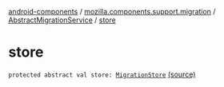[android-components](../../index.md) / [mozilla.components.support.migration](../index.md) / [AbstractMigrationService](index.md) / [store](./store.md)

# store

`protected abstract val store: `[`MigrationStore`](../../mozilla.components.support.migration.state/-migration-store/index.md) [(source)](https://github.com/mozilla-mobile/android-components/blob/master/components/support/migration/src/main/java/mozilla/components/support/migration/AbstractMigrationService.kt#L37)